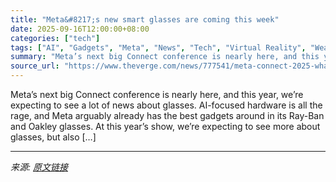 ```yaml
---
title: "Meta&#8217;s new smart glasses are coming this week"
date: 2025-09-16T12:00:00+08:00
categories: ["tech"]
tags: ["AI", "Gadgets", "Meta", "News", "Tech", "Virtual Reality", "Wearable"]
summary: "Meta’s next big Connect conference is nearly here, and this year, we’re expecting to see a lot of news about glasses. AI-focused hardware is all the rage, and Meta arguably already has the best gadget"
source_url: "https://www.theverge.com/news/777541/meta-connect-2025-what-to-expect"
---
```


Meta’s next big Connect conference is nearly here, and this year, we’re expecting to see a lot of news about glasses. AI-focused hardware is all the rage, and Meta arguably already has the best gadgets around in its Ray-Ban and Oakley glasses. At this year’s show, we’re expecting to see more about glasses, but also [&#8230;]

---

*来源: [原文链接](https://www.theverge.com/news/777541/meta-connect-2025-what-to-expect)*
